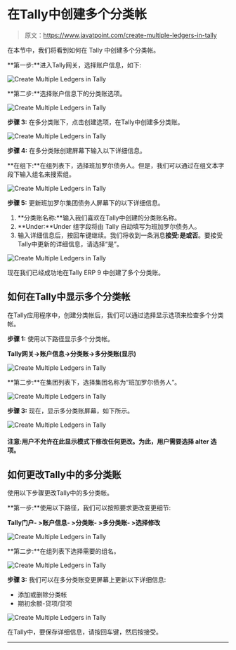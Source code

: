 # 在Tally中创建多个分类帐

> 原文：<https://www.javatpoint.com/create-multiple-ledgers-in-tally>

在本节中，我们将看到如何在 Tally 中创建多个分类帐。

**第一步:**进入Tally网关，选择账户信息，如下:

![Create Multiple Ledgers in Tally](img/33c8a4880c118c21631afc690c4067cf.png)

**第二步:**选择账户信息下的分类账选项。

![Create Multiple Ledgers in Tally](img/ba053deafadeebe4bb1971856e647cb6.png)

**步骤 3:** 在多分类账下，点击创建选项，在Tally中创建多分类账。

![Create Multiple Ledgers in Tally](img/2b7be769a17e0530f6a39d70252fde09.png)

**步骤 4:** 在多分类账创建屏幕下输入以下详细信息。

**在组下:**在组列表下，选择班加罗尔债务人。但是，我们可以通过在组文本字段下输入组名来搜索组。

![Create Multiple Ledgers in Tally](img/c92ed71a53bc3cc2e17239011754bfd4.png)

**步骤 5:** 更新班加罗尔集团债务人屏幕下的以下详细信息。

1.  **分类账名称:**输入我们喜欢在Tally中创建的分类账名称。
2.  **Under:**Under 组字段将由 Tally 自动填写为班加罗尔债务人。
3.  输入详细信息后，按回车键继续。我们将收到一条消息**接受:是或否**。要接受Tally中更新的详细信息，请选择“是”。

![Create Multiple Ledgers in Tally](img/7333dd08440d03eee6b9503ce143aa30.png)

现在我们已经成功地在Tally ERP 9 中创建了多个分类账。

## 如何在Tally中显示多个分类帐

在Tally应用程序中，创建分类帐后，我们可以通过选择显示选项来检查多个分类帐。

**步骤 1:** 使用以下路径显示多个分类帐。

**Tally网关→账户信息→分类账→多分类账(显示)**

![Create Multiple Ledgers in Tally](img/dff84f3025c33cd08446d0203b9c5fc9.png)

**第二步:**在集团列表下，选择集团名称为“班加罗尔债务人”。

![Create Multiple Ledgers in Tally](img/400e6d21f9a04b68982e7af93958b2a5.png)

**步骤 3:** 现在，显示多分类账屏幕，如下所示。

![Create Multiple Ledgers in Tally](img/5427e3de5e1be1a91216e485e524a524.png)

#### 注意:用户不允许在此显示模式下修改任何更改。为此，用户需要选择 alter 选项。

## 如何更改Tally中的多分类账

使用以下步骤更改Tally中的多分类帐。

**第一步:**使用以下路径，我们可以按照要求更改变更细节:

**Tally门户- >账户信息- >分类账- >多分类账- >选择修改**

![Create Multiple Ledgers in Tally](img/064b813552fc92833d1ee668df1390b5.png)

**第二步:**在组列表下选择需要的组名。

![Create Multiple Ledgers in Tally](img/c9a399da10609fd58848bc1d9eb5f3f3.png)

**步骤 3:** 我们可以在多分类账变更屏幕上更新以下详细信息:

*   添加或删除分类帐
*   期初余额-贷项/贷项

![Create Multiple Ledgers in Tally](img/7ebd7acb45a5cf8e8acae0968da4f5a4.png)

在Tally中，要保存详细信息，请按回车键，然后按接受。

* * *